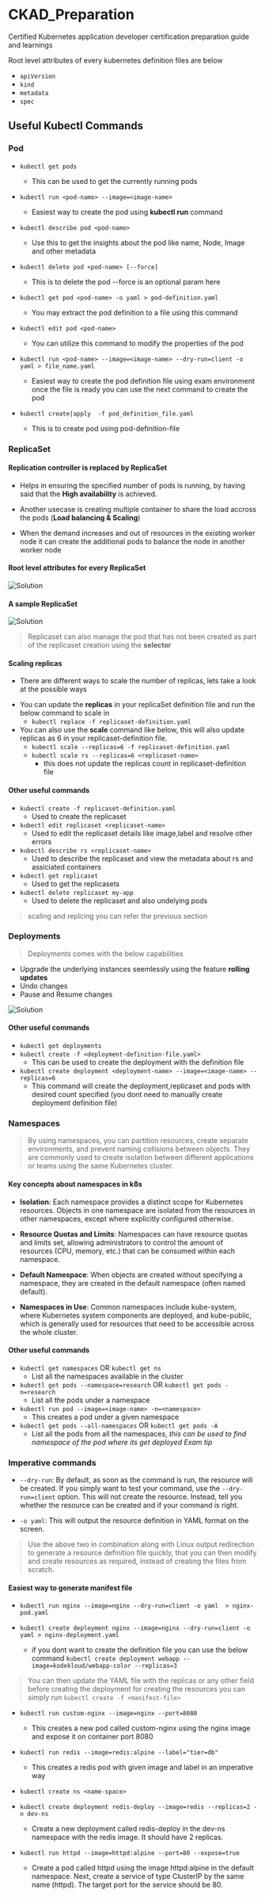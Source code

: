 # CKAD_Preparation
Certified Kubernetes application developer certification preparation guide and learnings 

Root level attributes of every kubernetes definition files are below

* `apiVersion`
* `kind`
* `metadata`
* `spec`

## Useful Kubectl Commands 
### Pod
*   `kubectl get pods` 
    -  This can be used to get the currently running pods
*  `kubectl run <pod-name> --image=<image-name>`
    -  Easiest way to create the pod using **kubectl run** command
*  `kubectl describe pod <pod-name>` 
    -  Use this to get the insights about the pod like name, Node, Image and other metadata
*  `kubectl delete pod <pod-name> [--force]` 
    - This is to delete the pod --force is an optional param here 

*  `kubectl get pod <pod-name> -o yaml > pod-definition.yaml`
    - You may extract the pod definition to a file using this command

*  `kubectl edit pod <pod-name>`
    - You can utilize this command to modify the properties of the pod

*  `kubectl run <pod-name> --image=<image-name> --dry-run=client -o yaml > file_name.yaml`
    - Easiest way to create the pod definition file using exam environment once the file is ready you can use the next command to create the pod
*  `kubectl create|apply  -f pod_definition_file.yaml`
    - This is to create pod using pod-definition-file

### ReplicaSet
#### Replication controller is replaced by ReplicaSet
* Helps in ensuring the specified number of pods is running, by having said that the **High availability** is achieved.

* Another usecase is creating multiple container to share the load accross the pods (**Load balancing & Scaling**)  

* When the demand increases and out of resources in the existing worker node it can create the additional pods to balance the node in another worker node

#### Root level attributes for every ReplicaSet 
![Solution](./images/replicaset_rootlevel_attr.png)
#### A sample ReplicaSet
![Solution](./images/replicaset.png)

> Replicaset can also manage the pod that has not been created as part of the replicaset creation using the **selector**

#### Scaling replicas
- There are different ways to scale the number of replicas, lets take a look at the possible ways
* You can update the **replicas** in your replicaSet definition file and run the below command to scale in
    - `kubectl replace -f replicaset-definition.yaml`
* You can also use the **scale** command like below, this will also update replicas as 6 in your replicaset-definition file.
    - `kubectl scale --replicas=6 -f replicaset-definition.yaml`
    - `kubectl scale rs --replicas=6 <replicaset-name>`
        - this does not update the replicas count in replicaset-definition file

#### Other useful commands 
* `kubectl create -f replicaset-definition.yaml`
   - Used to create the replicaset
* `kubectl edit replicaset <replicaset-name>`
   - Used to edit the replicaset details like image,label and resolve other errors
* `kubectl describe rs <replicaset-name>`
   - Used to describe the replicaset and view the metadata about rs and assiciated containers 
* `kubectl get replicaset`
   - Used to get the replicasets
* `kubectl delete replicaset my-app`
   - Used to delete the replicaset and also undelying pods
> scaling and replcing you can refer the previous section 

### Deployments

> Deployments comes with the below capabilities 
 - Upgrade the underlying instances seemlessly using the feature **rolling updates**
 - Undo changes
 - Pause and Resume changes

 ![Solution](./images/deployment.png) 

 #### Other useful commands 
 * `kubectl get deployments`
 * `kubectl create -f <deployment-definition-file.yaml>`
    - This can be used to create the deployment with the definition file
* `kubectl create deployment <deployment-name> --image=<image-name> --replicas=6`
    - This command will create the deployment,replicaset and pods with desired count specified (you dont need to manually create deployment definition file)

### Namespaces
> By using namespaces, you can partition resources, create separate environments, and prevent naming collisions between objects. They are commonly used to create isolation between different applications or teams using the same Kubernetes cluster.

#### Key concepts about namespaces in k8s
- **Isolation**: Each namespace provides a distinct scope for Kubernetes resources. Objects in one namespace are isolated from the resources in other namespaces, except where explicitly configured otherwise.

- **Resource Quotas and Limits**: Namespaces can have resource quotas and limits set, allowing administrators to control the amount of resources (CPU, memory, etc.) that can be consumed within each namespace.

- **Default Namespace**: When objects are created without specifying a namespace, they are created in the default namespace (often named default).

- **Namespaces in Use**: Common namespaces include kube-system, where Kubernetes system components are deployed, and kube-public, which is generally used for resources that need to be accessible across the whole cluster.

 #### Other useful commands 

* `kubectl get namespaces` OR `kubectl get ns`
    - List all the namespaces available in the cluster
* `kubectl get pods --namespace=research` OR `kubectl get pods -n=research`
    - List all the pods under a namespace
* `kubectl run pod --image=<image-name> -n=<namespace>`
    - This creates a pod under a given namespace
* `kubectl get pods --all-namespaces` OR `kubectl get pods -A`
    - List all the pods from all the namespaces, *this can be used to find namespace of the pod where its get deployed Exam tip*

### Imperative commands
* `--dry-run`: By default, as soon as the command is run, the resource will be created. If you simply want to test your command, use the `--dry-run=client` option. This will not create the resource. Instead, tell you whether the resource can be created and if your command is right.

* `-o yaml`: This will output the resource definition in YAML format on the screen.
> Use the above two in combination along with Linux output redirection to generate a resource definition file quickly, that you can then modify and create resources as required, instead of creating the files from scratch.

#### Easiest way to generate manifest file 
* `kubectl run nginx --image=nginx --dry-run=client -o yaml  > nginx-pod.yaml`

* `kubectl create deployment nginx --image=nginx --dry-run=client -o yaml > nginx-deployment.yaml`

    - if you dont want to create the definition file you can use the below command
 `kubectl create deployment webapp --image=kodekloud/webapp-color --replicas=3`

 > You can then update the YAML file with the replicas or any other field before creating the deployment for creating the resources you can simply run `kubectl create -f <manifest-file>`

* `kubectl run custom-nginx --image=nginx --port=8080`
    - This creates a new pod called custom-nginx using the nginx image and expose it on container port 8080

* `kubectl run redis --image=redis:alpine --label="tier=db"`
    - This creates a redis pod with given image and label in an imperative way

* `kubectl create ns <name-space>`

* `kubectl create deployment redis-deploy --image=redis --replicas=2 -n dev-ns`
    - Create a new deployment called redis-deploy in the dev-ns namespace with the redis image. It should have 2 replicas.

* `kubectl run httpd --image=httpd:alpine --port=80 --expose=true`
    - Create a pod called httpd using the image httpd:alpine in the default namespace. Next, create a service of type ClusterIP by the same name (httpd). The target port for the service should be 80.
